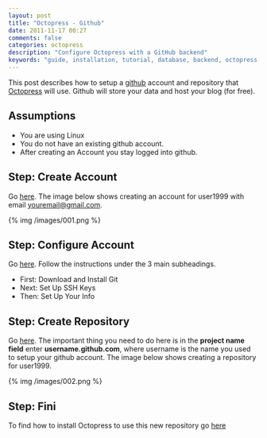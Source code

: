 ```yaml
---
layout: post
title: "Octopress - Github"
date: 2011-11-17 00:27
comments: false
categories: octopress
description: "Configure Octopress with a GitHub backend"
keywords: "guide, installation, tutorial, database, backend, octopress, github"
---
```


This post describes how to setup a [github][001] account and repository that [Octopress][002] will use. Github will store your data and host your blog (for free).

<!--more-->

## Assumptions

* You are using Linux
* You do not have an existing github account.
* After creating an Account you stay logged into github.

## Step: Create Account
Go [here][003]. The image below shows creating an account for user1999 with email youremail@gmail.com.

{% img /images/001.png %}

## Step: Configure Account
Go [here][004]. Follow the instructions under the 3 main subheadings.

* First: Download and Install Git
* Next: Set Up SSH Keys
* Then: Set Up Your Info

## Step: Create Repository
Go [here][005]. The important thing you need to do here is in the **project name field** enter **username.github.com**, where username is the name you used to setup your github account. The image below shows creating a repository for user1999.

{% img /images/002.png %}

## Step: Fini
To find how to install Octopress to use this new repository go [here][006]

[001]: http://github.com
[002]: http://octopress.org
[003]: https://github.com/signup/free
[004]: http://help.github.com/linux-set-up-git/
[005]: https://github.com/repositories/new
[006]: http://heterodoxic.com/blog/2011/11/18/octopress-installation/

